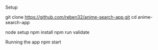 Setup

git clone https://github.com/reben32/anime-search-app.git
cd anime-search-app

node setup
npm install
npm run validate

Running the app
npm start